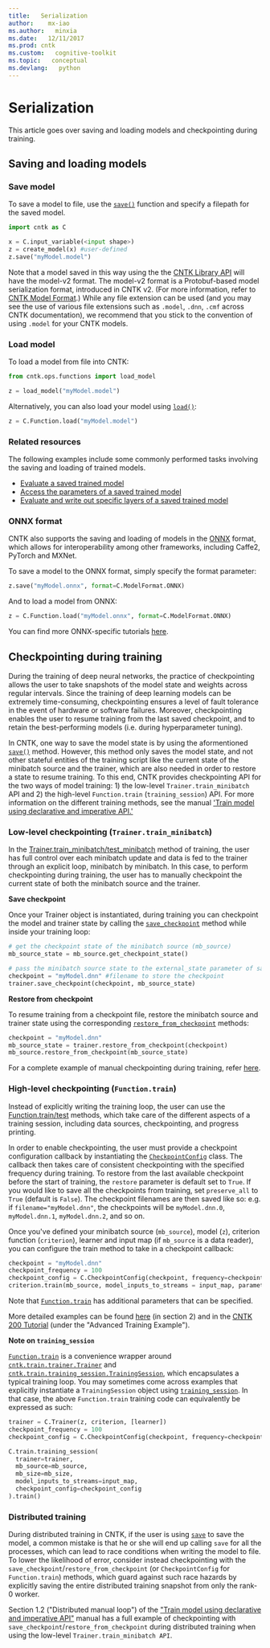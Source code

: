 ```yaml
---
title:   Serialization
author:    mx-iao
ms.author:   minxia
ms.date:   12/11/2017
ms.prod: cntk
ms.custom:   cognitive-toolkit
ms.topic:   conceptual
ms.devlang:   python
---
```


# Serialization

This article goes over saving and loading models and checkpointing during training.

## Saving and loading models

### Save model

To save a model to file, use the [`save()`](https://cntk.ai/pythondocs/cntk.ops.functions.html#cntk.ops.functions.Function.save) function and specify a filepath for the saved model.
```Python
import cntk as C

x = C.input_variable(<input shape>)
z = create_model(x) #user-defined 
z.save("myModel.model")
``` 

Note that a model saved in this way using the the [CNTK Library API](https://docs.microsoft.com/en-us/cognitive-toolkit/cntk-library-api) will have the model-v2 format. The model-v2 format is a Protobuf-based model serialization format, introduced in CNTK v2. (For more information, refer to [CNTK Model Format](https://docs.microsoft.com/en-us/cognitive-toolkit/CNTK-model-format).) While any file extension can be used (and you may see the use of various file extensions such as `.model`, `.dnn`, `.cmf` across CNTK documentation), we recommend that you stick to the convention of using `.model` for your CNTK models.

### Load model
To load a model from file into CNTK:
```Python
from cntk.ops.functions import load_model

z = load_model("myModel.model")
```
Alternatively, you can also load your model using [`load()`](https://www.cntk.ai/pythondocs/cntk.ops.functions.html?#cntk.ops.functions.Function.load):
```Python
z = C.Function.load("myModel.model")
```
### Related resources
The following examples include some commonly performed tasks involving the saving and loading of trained models.
* [Evaluate a saved trained model](https://docs.microsoft.com/en-us/cognitive-toolkit/How-do-I-Evaluate-models-in-Python#evaluate-a-saved-convolutional-network)
* [Access the parameters of a saved trained model](https://docs.microsoft.com/en-us/cognitive-toolkit/How-do-I-Read-Things-in-Python#load-model-and-access-network-weights-parameters)
* [Evaluate and write out specific layers of a saved trained model](https://github.com/Microsoft/CNTK/tree/release/latest/Examples/Image/FeatureExtraction)  

### ONNX format
CNTK also supports the saving and loading of models in the [ONNX](http://onnx.ai/) format, which allows for interoperability among other frameworks, including Caffe2, PyTorch and MXNet. 

To save a model to the ONNX format, simply specify the format parameter:
```Python
z.save("myModel.onnx", format=C.ModelFormat.ONNX)
```
And to load a model from ONNX:
```Python
z = C.Function.load("myModel.onnx", format=C.ModelFormat.ONNX)
```
You can find more ONNX-specific tutorials [here](https://github.com/onnx/tutorials).


## Checkpointing during training
During the training of deep neural networks, the practice of checkpointing allows the user to take snapshots of the model state and weights across regular intervals. Since the training of deep learning models can be extremely time-consuming, checkpointing ensures a level of fault tolerance in the event of hardware or software failures. Moreover, checkpointing enables the user to resume training from the last saved checkpoint, and to retain the best-performing models (i.e. during hyperparameter tuning).

In CNTK, one way to save the model state is by using the aformentioned [`save()`](#save-model) method. However, this method only saves the model state, and not other stateful entities of the training script like the current state of the minibatch source and the trainer, which are also needed in order to restore a state to resume training. To this end, CNTK provides checkpointing API for the two ways of model training: 1) the low-level `Trainer.train_minibatch` API  and 2) the high-level `Function.train` (`training_session`) API. For more information on the different training methods, see the manual ['Train model using declarative and imperative API.'](https://cntk.ai/pythondocs/Manual_How_to_train_using_declarative_and_imperative_API.html)

### Low-level checkpointing (`Trainer.train_minibatch`)
In the [Trainer.train_minibatch/test_minibatch](https://www.cntk.ai/pythondocs/cntk.train.trainer.html?#cntk.train.trainer.Trainer.train_minibatch) method of training, the user has full control over each minibatch update and data is fed to the trainer through an explicit loop, minibatch by minibatch. In this case, to perform checkpointing during training, the user has to manually checkpoint the current state of both the minibatch source and the trainer.

**Save checkpoint**

Once your Trainer object is instantiated, during training you can checkpoint the model and trainer state by calling the [`save_checkpoint`](https://cntk.ai/pythondocs/cntk.train.trainer.html#cntk.train.trainer.Trainer.save_checkpoint) method while inside your training loop:
```Python
# get the checkpoint state of the minibatch source (mb_source)
mb_source_state = mb_source.get_checkpoint_state()

# pass the minibatch source state to the external_state parameter of save_checkpoint()
checkpoint = "myModel.dnn" #filename to store the checkpoint
trainer.save_checkpoint(checkpoint, mb_source_state)
```

**Restore from checkpoint**

To resume training from a checkpoint file, restore the minibatch source and trainer state using the corresponding [`restore_from_checkpoint`](https://www.cntk.ai/pythondocs/cntk.train.trainer.html?#cntk.train.trainer.Trainer.restore_from_checkpoint) methods:

```Python
checkpoint = "myModel.dnn"
mb_source_state = trainer.restore_from_checkpoint(checkpoint)
mb_source.restore_from_checkpoint(mb_source_state)
```

For a complete example of manual checkpointing during training, refer [here](https://cntk.ai/pythondocs/Manual_How_to_train_using_declarative_and_imperative_API.html).

### High-level checkpointing (`Function.train`)
Instead of explicitly writing the training loop, the user can use the [Function.train/test](https://www.cntk.ai/pythondocs/cntk.ops.functions.html?#cntk.ops.functions.Function.train) methods, which take care of the different aspects of a training session, including data sources, checkpointing, and progress printing. 

In order to enable checkpointing, the user must provide a checkpoint configuration callback by instantiating the [`CheckpointConfig`](https://www.cntk.ai/pythondocs/cntk.train.training_session.html?highlight=checkpointconfig#cntk.train.training_session.CheckpointConfig) class. The callback then takes care of consistent checkpointing with the specified frequency during training. To restore from the last available checkpoint before the start of training, the `restore` parameter is default set to `True`. If you would like to save all the checkpoints from training, set `preserve_all` to `True` (default is `False`). The checkpoint filenames are then saved like so: e.g. if `filename="myModel.dnn"`, the checkpoints will be `myModel.dnn.0`, `myModel.dnn.1`, `myModel.dnn.2`, and so on.

Once you've defined your minibatch source (`mb_source`), model (`z`), criterion function (`criterion`), learner and input map (if `mb_source` is a data reader), you can configure the train method to take in a checkpoint callback:
```Python
checkpoint = "myModel.dnn"
checkpoint_frequency = 100
checkpoint_config = C.CheckpointConfig(checkpoint, frequency=checkpoint_frequency, preserve_all=True)
criterion.train(mb_source, model_inputs_to_streams = input_map, parameter_learners=[learner], callbacks=[checkpoint_config]) 
```

Note that [`Function.train`](https://www.cntk.ai/pythondocs/cntk.ops.functions.html?#cntk.ops.functions.Function.train) has additional parameters that can be specified.

More detailed examples can be found [here](https://cntk.ai/pythondocs/Manual_How_to_train_using_declarative_and_imperative_API.html) (in section 2) and in the [CNTK 200 Tutorial](https://cntk.ai/pythondocs/CNTK_200_GuidedTour.html) (under the "Advanced Training Example").

**Note on `training_session`**

[`Function.train`](https://www.cntk.ai/pythondocs/cntk.ops.functions.html?#cntk.ops.functions.Function.train) is a convenience wrapper around [`cntk.train.trainer.Trainer`](https://www.cntk.ai/pythondocs/cntk.train.trainer.html#cntk.train.trainer.Trainer) and [`cntk.train.training_session.TrainingSession`](https://www.cntk.ai/pythondocs/cntk.train.training_session.html#cntk.train.training_session.TrainingSession), which encapsulates a typical training loop. You may sometimes come across examples that explicitly instantiate a `TrainingSession` object using [`training_session`](https://www.cntk.ai/pythondocs/cntk.train.training_session.html#cntk.train.training_session.training_session).  In that case, the above `Function.train` training code can equivalently be expressed as such:

```Python
trainer = C.Trainer(z, criterion, [learner])
checkpoint_frequency = 100
checkpoint_config = C.CheckpointConfig(checkpoint, frequency=checkpoint_frequency, preserve_all=True)

C.train.training_session(
  trainer=trainer,
  mb_source=mb_source,
  mb_size=mb_size,
  model_inputs_to_streams=input_map,
  checkpoint_config=checkpoint_config
).train()
```

### Distributed training
During distributed training in CNTK, if the user is using [`save`](https://cntk.ai/pythondocs/cntk.ops.functions.html#cntk.ops.functions.Function.save) to save the model, a common mistake is that he or she will end up calling `save` for all the processes, which can lead to race conditions when writing the model to file. To lower the likelihood of error, consider instead checkpointing with the `save_checkpoint`/`restore_from_checkpoint` (or `CheckpointConfig` for `Function.train`) methods, which guard against such race hazards by explicitly saving the entire distributed training snapshot from only the rank-0 worker.

Section 1.2 ("Distributed manual loop") of the ["Train model using declarative and imperative API"](https://cntk.ai/pythondocs/Manual_How_to_train_using_declarative_and_imperative_API.html) manual has a full example of checkpointing with `save_checkpoint`/`restore_from_checkpoint` during distributed training when using the low-level `Trainer.train_minibatch API`.
